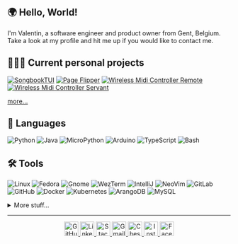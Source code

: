 ## 🌍 Hello, World!

I'm Valentin, a software engineer and product owner from Gent, Belgium. Take a look at my profile and hit me up if you would like to contact me.

## 🧑🏻‍💻 Current personal projects

[![SongbookTUI](https://github-readme-stats.vercel.app/api/pin/?username=valentingregoire&repo=SongbookTUI&theme=github_dark_dimmed&hide_border=true)](https://github.com/valentingregoire/SongbookTUI)
[![Page Flipper](https://github-readme-stats.vercel.app/api/pin/?username=valentingregoire&repo=Page-Flipper&theme=github_dark_dimmed&hide_border=true)](https://github.com/valentingregoire/Page-Flipper)
[![Wireless Midi Controller Remote](https://github-readme-stats.vercel.app/api/pin/?username=valentingregoire&repo=wireless-midi-controller-remote&theme=github_dark_dimmed&hide_border=true)](https://github.com/valentingregoire/wireless-midi-controller-remote)
[![Wireless Midi Controller Servant](https://github-readme-stats.vercel.app/api/pin/?username=valentingregoire&repo=wireless-midi-controller-servant&theme=github_dark_dimmed&hide_border=true)](https://github.com/valentingregoire/wireless-midi-controller-servant)

[more...](https://github.com/valentingregoire?tab=repositories)


## 💬 Languages

![Python](https://img.shields.io/badge/Python-3776AB?style=for-the-badge&logo=python&logoColor=white)
![Java](https://img.shields.io/badge/%E2%98%95%20Java-3178C6?style=for-the-badge&logoColor=white)
![MicroPython](https://img.shields.io/badge/MicroPython-2B2728?style=for-the-badge&logo=micropython&logoColor=white)
![Arduino](https://img.shields.io/badge/Arduino-00878F?style=for-the-badge&logo=arduino&logoColor=white)
![TypeScript](https://img.shields.io/badge/TypeScript-3178C6?style=for-the-badge&logo=typescript&logoColor=white)
![Bash](https://img.shields.io/badge/Bash-4EAA25?style=for-the-badge&logo=gnubash&logoColor=white)


## 🛠️ Tools

![Linux](https://img.shields.io/badge/-Linux-333333?style=for-the-badge&logo=linux&logoColor=cccccc)
![Fedora](https://img.shields.io/badge/Fedora-51A2DA?style=for-the-badge&logo=fedora&logoColor=white)
![Gnome](https://img.shields.io/badge/Gnome-4A86CF?style=for-the-badge&logo=gnome&logoColor=white)
![WezTerm](https://img.shields.io/badge/WezTerm-4E49EE?style=for-the-badge&logo=wezterm&logoColor=white)
![IntelliJ](https://img.shields.io/badge/IntelliJ-000000?style=for-the-badge&logo=intellijidea&logoColor=white)
![NeoVim](https://img.shields.io/badge/Neovim-57A143?style=for-the-badge&logo=neovim&logoColor=white)
![GitLab](https://img.shields.io/badge/GitLab-FC6D26?style=for-the-badge&logo=gitlab&logoColor=white)
![GitHub](https://img.shields.io/badge/GitHub-181717?style=for-the-badge&logo=github&logoColor=white)
![Docker](https://img.shields.io/badge/Docker-2496ED?style=for-the-badge&logo=docker&logoColor=white)
![Kubernetes](https://img.shields.io/badge/Kubernetes-326CE5?style=for-the-badge&logo=kubernetes&logoColor=white)
![ArangoDB](https://img.shields.io/badge/ArangoDB-DDE072?style=for-the-badge&logo=arangodb&logoColor=black)
![MySQL](https://img.shields.io/badge/MySQL-4479A1?style=for-the-badge&logo=mysql&logoColor=white)


<details><summary>More stuff...</summary>
<h2>📊 GitHub Stats</h2>

[![My stats](https://github-readme-stats.vercel.app/api?username=valentingregoire&show_icons=true&theme=github_dark_dimmed&hide_border=true)](https://github.com/valentingregoire)
</details>

***

<p align="center">
  <a href="https://github.com/valentingregoire">
    <img alt="GitHub" title="GitHub" height="32" width="32" src="https://cdn.simpleicons.org/github">
  </a>
  <a href="https://www.linkedin.com/in/valenting/">
    <img alt="LinkedIn" title="LinkedIn" height="32" width="32" src="https://cdn.simpleicons.org/linkedin">
  </a>
  <a href="https://stackoverflow.com/users/2469425/valentin-gr%c3%a9goire?tab=profile">
    <img alt="Stack Overflow" title="Stack Overflow" height="32" width="32" src="https://cdn.simpleicons.org/stackoverflow">
  </a>
  <a href="mailto:valentin.gregoire@gmail.com">
    <img alt="Gmail" title="Gmail" height="32" width="32" src="https://cdn.simpleicons.org/gmail">
  </a>
  <a href="https://www.chess.com/member/valentingregoire">
    <img alt="Chess.com" title="Chess.com" height="32" width="32" src="https://cdn.simpleicons.org/chessdotcom">
  </a>
  <a href="https://www.instagram.com/tennegregoire">
    <img alt="Instagram" title="Instagram" height="32" width="32" src="https://cdn.simpleicons.org/instagram">
  </a>
  <a href="https://www.facebook.com/Thanaatos/">
    <img alt="Facebook" title="Facebook" height="32" width="32" src="https://cdn.simpleicons.org/facebook">
  </a>
</p>
